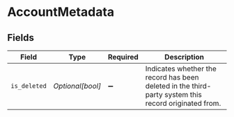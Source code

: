 # AccountMetadata


## Fields

| Field                                                                                                | Type                                                                                                 | Required                                                                                             | Description                                                                                          |
| ---------------------------------------------------------------------------------------------------- | ---------------------------------------------------------------------------------------------------- | ---------------------------------------------------------------------------------------------------- | ---------------------------------------------------------------------------------------------------- |
| `is_deleted`                                                                                         | *Optional[bool]*                                                                                     | :heavy_minus_sign:                                                                                   | Indicates whether the record has been deleted in the third-party system this record originated from. |